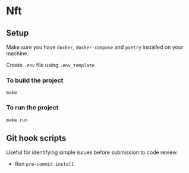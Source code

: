 # Nft

## Setup

Make sure you have `docker`, `docker-compose` and `poetry` installed on your machine.

Create `.env` file using `.env_template`

### To build the project

    make


### To run the project

    make run


## Git hook scripts
Useful for identifying simple issues before submission to code review.
 - Run `pre-commit install`
